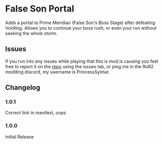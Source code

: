 # False Son Portal

Adds a portal to Prime Meridian (False Son's Boss Stage) after defeating Voidling. Allows you to continue your boss rush, or even your run without seeking the *whole* storm.

## Issues

If you run into any issues while playing that this is mod is causing you feel free to report it on the [repo](https://github.com/SylmarDev/RoR2-PrimeMeridianPortal) using the issues tab, or ping me in the RoR2 modding discord, my username is PrincessSylmar.

## Changelog

### **1.0.1**

Correct link in manifest, oops

### **1.0.0**

Initial Release
